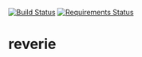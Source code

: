 [![Build Status](https://travis-ci.org/devenney/reverie.svg?branch=master)](https://travis-ci.org/devenney/reverie)
[![Requirements Status](https://requires.io/github/devenney/reverie/requirements.svg?branch=master)](https://requires.io/github/devenney/reverie/requirements/?branch=master)

# reverie
